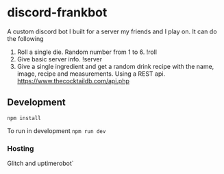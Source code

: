 # discord-frankbot

A custom discord bot I built for a server my friends and I play on. It can do the following

1. Roll a single die. Random number from 1 to 6. !roll
2. Give basic server info. !server
3. Give a single ingredient and get a random drink recipe with the name, image, recipe and measurements. Using a REST api. https://www.thecocktaildb.com/api.php




## Development
`npm install`

To run in development
`npm run dev`

### Hosting
Glitch and uptimerobot`
